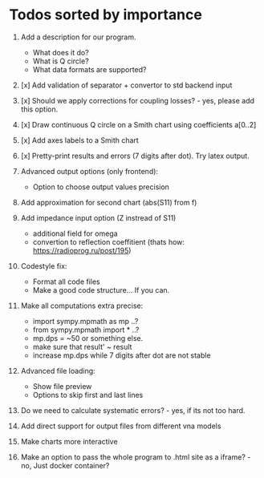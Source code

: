 # Todos sorted by importance

1. Add a description for our program.
    * What does it do?
    * What is Q circle?
    * What data formats are supported?
2. [x] Add validation of separator + convertor to std backend input
3. [x] Should we apply corrections for coupling losses? - yes, please add this option.
4. [x] Draw continuous Q circle on a Smith chart using coefficients a[0..2]
5. [x] Add axes labels to a Smith chart
6. [x] Pretty-print results and errors (7 digits after dot). Try latex output.
7. Advanced output options (only frontend):
    * Option to choose output values precision
8. Add approximation for second chart (abs(S11) from f)
9. Add impedance input option (Z instread of S11)
    * additional field for omega
    * convertion to reflection coeffitient (thats how: <https://radioprog.ru/post/195>)
10. Codestyle fix:
    * Format all code files
    * Make a good code structure... If you can.
11. Make all computations extra precise:
    * import sympy.mpmath as mp ..?
    * from sympy.mpmath import *  ..?
    * mp.dps = ~50 or something else.
    * make sure that result' ~ result
    * increase mp.dps while 7 digits after dot are not stable

12. Advanced file loading:
    * Show file preview
    * Options to skip first and last lines

13. Do we need to calculate systematic errors? - yes, if its not too hard.
14. Add direct support for output files from different vna models
15. Make charts more interactive
16. Make an option to pass the whole program to .html site as a iframe? - no, Just docker container?
